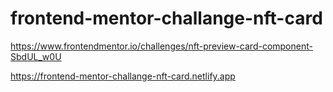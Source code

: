 # frontend-mentor-challange-nft-card
https://www.frontendmentor.io/challenges/nft-preview-card-component-SbdUL_w0U

https://frontend-mentor-challange-nft-card.netlify.app
